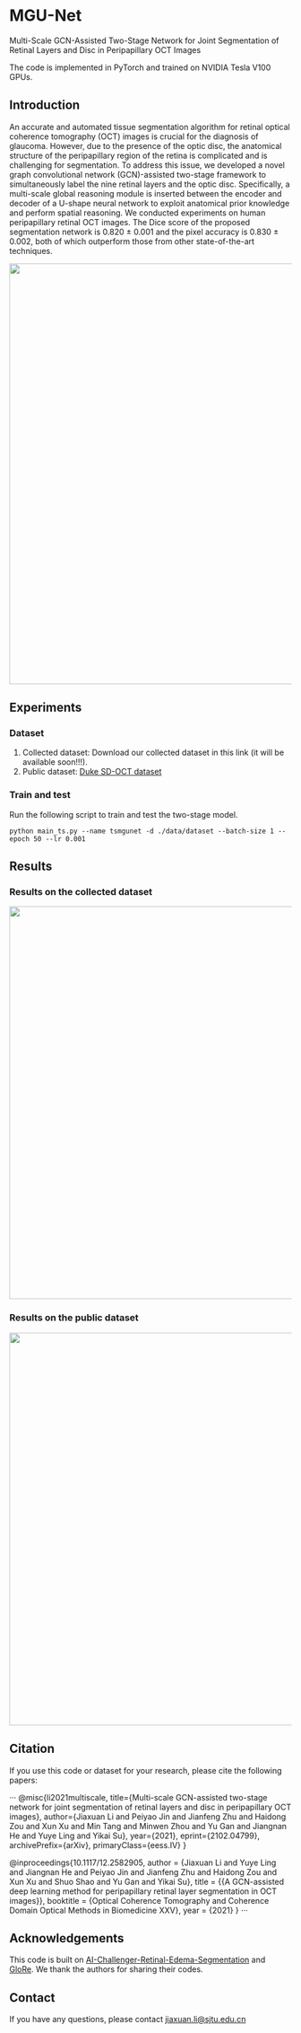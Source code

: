 
# MGU-Net

Multi-Scale GCN-Assisted Two-Stage Network for Joint Segmentation of Retinal Layers and Disc in Peripapillary OCT Images

The code is implemented in PyTorch and trained on NVIDIA Tesla V100 GPUs.

## Introduction
An accurate and automated tissue segmentation algorithm for retinal optical coherence tomography (OCT) images is crucial for the diagnosis of glaucoma. However, due to the presence of the optic disc, the anatomical structure of the peripapillary region of the retina is complicated and is challenging for segmentation. To address this issue, we developed a novel graph convolutional network (GCN)-assisted two-stage framework to simultaneously label the nine retinal layers and the optic disc. Specifically, a multi-scale global reasoning module is inserted between the encoder and decoder of a U-shape neural network to exploit anatomical prior knowledge and perform spatial reasoning. We conducted experiments on human peripapillary retinal OCT images. The Dice score of the proposed segmentation network is 0.820 ± 0.001 and the pixel accuracy is 0.830 ± 0.002, both of which outperform those from other state-of-the-art techniques.

<div align=center><img width="750" src="https://github.com/Jiaxuan-Li/MGU-Net/blob/main/figs/fig2.png"/></div>

## Experiments
### Dataset
1. Collected dataset: Download our collected dataset in this link (it will be available soon!!!).
2. Public dataset: [Duke SD-OCT dataset](http://people.duke.edu/~sf59/Chiu_BOE_2014_dataset.htm)

### Train and test 
Run the following script to train and test the two-stage model.

`python main_ts.py --name tsmgunet -d ./data/dataset --batch-size 1 --epoch 50 --lr 0.001`  

## Results
### Results on the collected dataset
<div align=center><img width="700" src="https://github.com/Jiaxuan-Li/MGU-Net/blob/main/figs/fig3.png"/></div>

### Results on the public dataset
<div align=center><img width="700" src="https://github.com/Jiaxuan-Li/MGU-Net/blob/main/figs/fig4.png"/></div>

## Citation
If you use this code or dataset for your research, please cite the following papers:

···
@misc{li2021multiscale,
      title={Multi-scale GCN-assisted two-stage network for joint segmentation of retinal layers and disc in peripapillary OCT images}, 
      author={Jiaxuan Li and Peiyao Jin and Jianfeng Zhu and Haidong Zou and Xun Xu and Min Tang and Minwen Zhou and Yu Gan and Jiangnan He and Yuye Ling and Yikai Su},
      year={2021},
      eprint={2102.04799},
      archivePrefix={arXiv},
      primaryClass={eess.IV}
}

@inproceedings{10.1117/12.2582905,
author = {Jiaxuan Li and Yuye Ling and Jiangnan He and Peiyao Jin and Jianfeng Zhu and Haidong Zou and Xun Xu and Shuo Shao and Yu Gan and Yikai Su},
title = {{A GCN-assisted deep learning method for peripapillary retinal layer segmentation in OCT images}},
booktitle = {Optical Coherence Tomography and Coherence Domain Optical Methods in Biomedicine XXV},
year = {2021}
}
···

## Acknowledgements
This code is built on [AI-Challenger-Retinal-Edema-Segmentation](https://github.com/ShawnBIT/AI-Challenger-Retinal-Edema-Segmentation) and [GloRe](https://github.com/facebookresearch/GloRe). We thank the authors for sharing their codes.

## Contact
If you have any questions, please contact jiaxuan.li@sjtu.edu.cn
